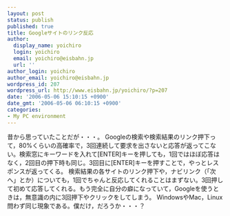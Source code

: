 ```yaml
---
layout: post
status: publish
published: true
title: Googleサイトのリンク反応
author:
  display_name: yoichiro
  login: yoichiro
  email: yoichiro@eisbahn.jp
  url: ''
author_login: yoichiro
author_email: yoichiro@eisbahn.jp
wordpress_id: 207
wordpress_url: http://www.eisbahn.jp/yoichiro/?p=207
date: '2006-05-06 15:10:15 +0900'
date_gmt: '2006-05-06 06:10:15 +0900'
categories:
- My PC environment
---
```


昔から思っていたことだが・・・。
Googleの検索や検索結果のリンク押下って，80%くらいの高確率で，3回連続して要求を出さないと応答が返ってこない。検索窓にキーワードを入れて[ENTER]キーを押しても，1回ではほぼ応答はなく，2回目の押下時も同じ。3回目に[ENTER]キーを押すことで，やっとレスポンスが返ってくる。
検索結果の各サイトのリンク押下や，ナビリンク（「次へ」とか）についても，1回でちゃんと反応してくれることはまずない。3回押して初めて応答してくれる。もう完全に自分の癖になっていて，Googleを使うときは，無意識の内に3回押下やクリックをしてしまう。
WindowsやMac，Linux問わず同じ現象である。僕だけ，だろうか・・・？
